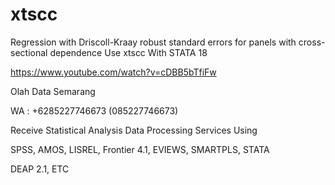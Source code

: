 # xtscc
Regression with Driscoll-Kraay robust standard errors for panels with cross-sectional dependence Use xtscc With STATA 18

https://www.youtube.com/watch?v=cDBB5bTfiFw

Olah Data Semarang

WA : +6285227746673 (085227746673)

Receive Statistical Analysis Data Processing Services Using

SPSS, AMOS, LISREL, Frontier 4.1, EVIEWS, SMARTPLS, STATA

DEAP 2.1, ETC
